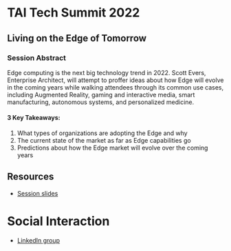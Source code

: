 # TAI Tech Summit 2022
## Living on the Edge of Tomorrow

### Session Abstract
Edge computing is the next big technology trend in 2022. Scott Evers, Enterprise Architect, will attempt to proffer ideas about how Edge will evolve in the coming years while walking attendees through its common use cases, including Augmented Reality, gaming and interactive media, smart manufacturing, autonomous systems, and personalized medicine.


#### 3 Key Takeaways:
1. What types of organizations are adopting the Edge and why
2. The current state of the market as far as Edge capabilities go
3. Predictions about how the Edge market will evolve over the coming years

## Resources
- [Session slides](https://github.com/Scott-Evers/edge_social_hub/blob/main/resources/Living%20on%20the%20Edge%20of%20Tomorrow.pdf)

# Social Interaction
- [LinkedIn group](https://www.linkedin.com/groups/12649532/)
